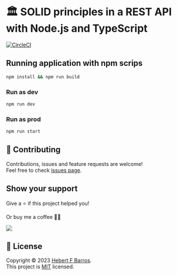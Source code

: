 # 🏛 SOLID principles in a REST API with Node.js and TypeScript

[![CircleCI](https://dl.circleci.com/status-badge/img/gh/hebertcisco/ts-solid-api/tree/main.svg?style=svg)](https://dl.circleci.com/status-badge/redirect/gh/hebertcisco/ts-solid-api/tree/main)

## Running application with npm scrips

```sh
npm install && npm run build
```

### Run as dev

```sh
npm run dev
```

### Run as prod

```sh
npm run start
```

## 🤝 Contributing

Contributions, issues and feature requests are welcome!<br />Feel free to check [issues page](issues).

## Show your support

Give a ⭐️ if this project helped you!

Or buy me a coffee 🙌🏾

<a href="https://www.buymeacoffee.com/hebertcisco">
    <img src="https://img.buymeacoffee.com/button-api/?text=Buy me a coffee&emoji=&slug=hebertcisco&button_colour=FFDD00&font_colour=000000&font_family=Inter&outline_colour=000000&coffee_colour=ffffff" />
</a>

## 📝 License

Copyright © 2023 [Hebert F Barros](https://github.com/hebertcisco).<br />
This project is [MIT](LICENSE) licensed.

